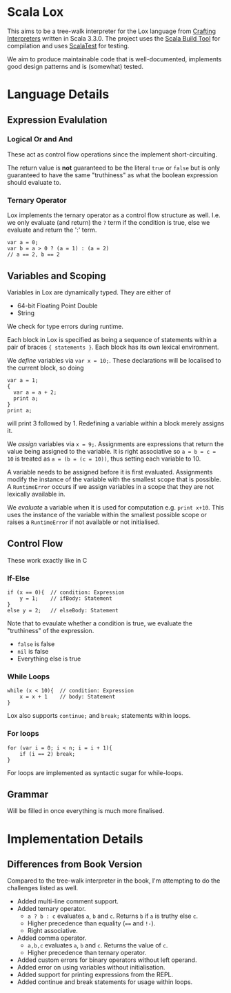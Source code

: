 # Scala Lox

This aims to be a tree-walk interpreter for the Lox language from 
[Crafting Interpreters](https://craftinginterpreters.com/) written in Scala 3.3.0.
The project uses the [Scala Build Tool](https://www.scala-sbt.org/) for compilation
and uses [ScalaTest](https://www.scalatest.org/) for testing.

We aim to produce maintainable code that is well-documented, 
implements good design patterns and is (somewhat) tested.

# Language Details
## Expression Evalulation
### Logical Or and And
These act as control flow operations since the implement short-circuiting.

The return value is **not** guaranteed to be the literal `true` or `false` but is only guaranteed
to have the same "truthiness" as what the boolean expression should evaluate to.

### Ternary Operator
Lox implements the ternary operator as a control flow structure as well. I.e. we only evaluate (and return)
the `?` term if the condition is true, else we evaluate and return the ':' term.
```
var a = 0;
var b = a > 0 ? (a = 1) : (a = 2)
// a == 2, b == 2
```
## Variables and Scoping

Variables in Lox are dynamically typed. They are either of 
- 64-bit Floating Point Double
- String

We check for type errors during runtime.

Each block in Lox is specified as being a sequence of statements within a pair of braces `{ statements }`. 
Each block has its own lexical environment.

We *define* variables via `var x = 10;`. These declarations will be localised to the current block, so doing
```lox
var a = 1;
{
  var a = a + 2;
  print a;
}
print a;
```
will print 3 followed by 1. Redefining a variable within a block merely assigns it. 

We *assign* variables via `x = 9;`. Assignments are expressions that return the value being assigned to
the variable. It is right associative so `a = b = c = 10` is treated as `a = (b = (c = 10))`, thus setting
each variable to 10.

A variable needs to be assigned before it is first evaluated.
Assignments modify the instance of the variable with the smallest scope that is possible. 
A `RuntimeError` occurs if we assign variables in a scope that they are not lexically available in.

We *evaluate* a variable when it is used for computation e.g. `print x+10`. This uses the instance of the variable
within the smallest possible scope or raises a `RuntimeError` if not available or not initialised.

## Control Flow
These work exactly like in C
### If-Else
```
if (x == 0){  // condition: Expression
    y = 1;    // ifBody: Statement
}
else y = 2;   // elseBody: Statement
```
Note that to evaulate whether a condition is true, we evaluate the "truthiness" of the expression.
- `false` is false
- `nil` is false
- Everything else is true

### While Loops
```
while (x < 10){  // condition: Expression
    x = x + 1    // body: Statement
}
``` 
Lox also supports `continue;` and `break;` statements within loops.

### For loops
```
for (var i = 0; i < n; i = i + 1){
    if (i == 2) break;
}
```
For loops are implemented as syntactic sugar for while-loops.

## Grammar
Will be filled in once everything is much more finalised.

# Implementation Details
## Differences from Book Version
Compared to the tree-walk interpreter in the book, I'm attempting to do the challenges listed as well.
- Added multi-line comment support.  
- Added ternary operator.
  - `a ? b : c` evaluates `a`, `b` and `c`. Returns `b` if `a` is truthy else `c`.
  - Higher precedence than equality (`==` and `!-`).
  - Right associative.
- Added comma operator.
  - `a,b,c` evaluates `a`, `b` and `c`. Returns the value of `c`.
  - Higher precedence than ternary operator.
- Added custom errors for binary operators without left operand.
- Added error on using variables without initialisation.
- Added support for printing expressions from the REPL.
- Added continue and break statements for usage within loops.